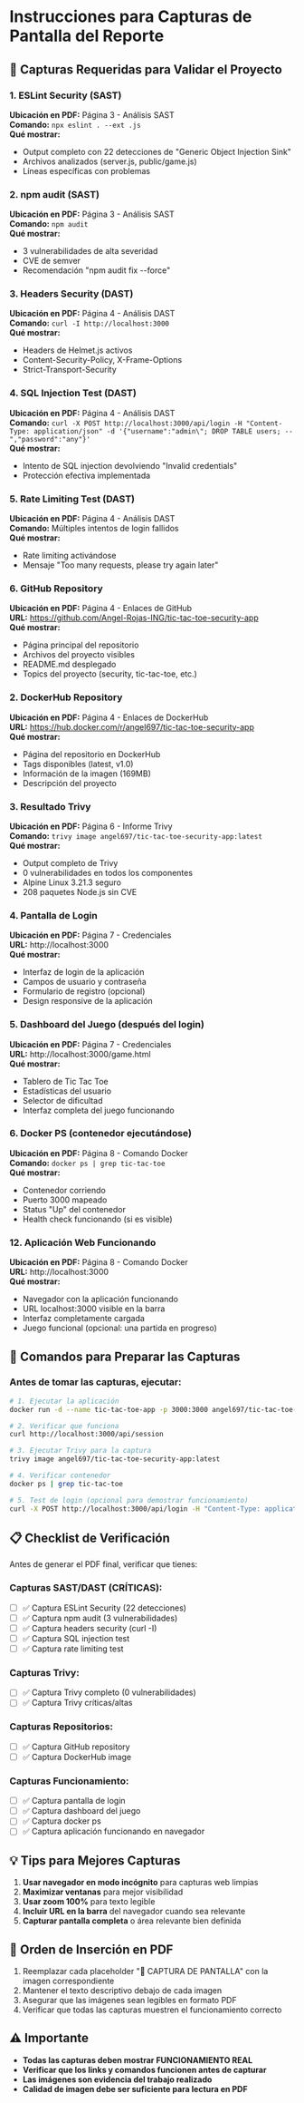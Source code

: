 # Instrucciones para Capturas de Pantalla del Reporte

## 📸 Capturas Requeridas para Validar el Proyecto

### 1. ESLint Security (SAST)
**Ubicación en PDF:** Página 3 - Análisis SAST  
**Comando:** `npx eslint . --ext .js`  
**Qué mostrar:**
- Output completo con 22 detecciones de "Generic Object Injection Sink"
- Archivos analizados (server.js, public/game.js)
- Líneas específicas con problemas

### 2. npm audit (SAST)
**Ubicación en PDF:** Página 3 - Análisis SAST  
**Comando:** `npm audit`  
**Qué mostrar:**
- 3 vulnerabilidades de alta severidad
- CVE de semver
- Recomendación "npm audit fix --force"

### 3. Headers Security (DAST)
**Ubicación en PDF:** Página 4 - Análisis DAST  
**Comando:** `curl -I http://localhost:3000`  
**Qué mostrar:**
- Headers de Helmet.js activos
- Content-Security-Policy, X-Frame-Options
- Strict-Transport-Security

### 4. SQL Injection Test (DAST)
**Ubicación en PDF:** Página 4 - Análisis DAST  
**Comando:** `curl -X POST http://localhost:3000/api/login -H "Content-Type: application/json" -d '{"username":"admin\"; DROP TABLE users; --","password":"any"}'`  
**Qué mostrar:**
- Intento de SQL injection devolviendo "Invalid credentials"
- Protección efectiva implementada

### 5. Rate Limiting Test (DAST)
**Ubicación en PDF:** Página 4 - Análisis DAST  
**Comando:** Múltiples intentos de login fallidos  
**Qué mostrar:**
- Rate limiting activándose
- Mensaje "Too many requests, please try again later"

### 6. GitHub Repository
**Ubicación en PDF:** Página 4 - Enlaces de GitHub  
**URL:** https://github.com/Angel-Rojas-ING/tic-tac-toe-security-app  
**Qué mostrar:**
- Página principal del repositorio
- Archivos del proyecto visibles
- README.md desplegado
- Topics del proyecto (security, tic-tac-toe, etc.)

### 2. DockerHub Repository  
**Ubicación en PDF:** Página 4 - Enlaces de DockerHub  
**URL:** https://hub.docker.com/r/angel697/tic-tac-toe-security-app  
**Qué mostrar:**
- Página del repositorio en DockerHub
- Tags disponibles (latest, v1.0)
- Información de la imagen (169MB)
- Descripción del proyecto

### 3. Resultado Trivy
**Ubicación en PDF:** Página 6 - Informe Trivy  
**Comando:** `trivy image angel697/tic-tac-toe-security-app:latest`  
**Qué mostrar:**
- Output completo de Trivy
- 0 vulnerabilidades en todos los componentes
- Alpine Linux 3.21.3 seguro
- 208 paquetes Node.js sin CVE

### 4. Pantalla de Login
**Ubicación en PDF:** Página 7 - Credenciales  
**URL:** http://localhost:3000  
**Qué mostrar:**
- Interfaz de login de la aplicación
- Campos de usuario y contraseña
- Formulario de registro (opcional)
- Design responsive de la aplicación

### 5. Dashboard del Juego (después del login)
**Ubicación en PDF:** Página 7 - Credenciales  
**URL:** http://localhost:3000/game.html  
**Qué mostrar:**
- Tablero de Tic Tac Toe
- Estadísticas del usuario
- Selector de dificultad
- Interfaz completa del juego funcionando

### 6. Docker PS (contenedor ejecutándose)
**Ubicación en PDF:** Página 8 - Comando Docker  
**Comando:** `docker ps | grep tic-tac-toe`  
**Qué mostrar:**
- Contenedor corriendo
- Puerto 3000 mapeado
- Status "Up" del contenedor
- Health check funcionando (si es visible)

### 12. Aplicación Web Funcionando
**Ubicación en PDF:** Página 8 - Comando Docker  
**URL:** http://localhost:3000  
**Qué mostrar:**
- Navegador con la aplicación funcionando
- URL localhost:3000 visible en la barra
- Interfaz completamente cargada
- Juego funcional (opcional: una partida en progreso)

## 🔧 Comandos para Preparar las Capturas

### Antes de tomar las capturas, ejecutar:

```bash
# 1. Ejecutar la aplicación
docker run -d --name tic-tac-toe-app -p 3000:3000 angel697/tic-tac-toe-security-app:latest

# 2. Verificar que funciona
curl http://localhost:3000/api/session

# 3. Ejecutar Trivy para la captura
trivy image angel697/tic-tac-toe-security-app:latest

# 4. Verificar contenedor
docker ps | grep tic-tac-toe

# 5. Test de login (opcional para demostrar funcionamiento)
curl -X POST http://localhost:3000/api/login -H "Content-Type: application/json" -d '{"username":"admin","password":"admin"}'
```

## 📋 Checklist de Verificación

Antes de generar el PDF final, verificar que tienes:

### Capturas SAST/DAST (CRÍTICAS):
- [ ] ✅ Captura ESLint Security (22 detecciones)
- [ ] ✅ Captura npm audit (3 vulnerabilidades) 
- [ ] ✅ Captura headers security (curl -I)
- [ ] ✅ Captura SQL injection test
- [ ] ✅ Captura rate limiting test

### Capturas Trivy:
- [ ] ✅ Captura Trivy completo (0 vulnerabilidades)
- [ ] ✅ Captura Trivy críticas/altas

### Capturas Repositorios:
- [ ] ✅ Captura GitHub repository
- [ ] ✅ Captura DockerHub image

### Capturas Funcionamiento:
- [ ] ✅ Captura pantalla de login
- [ ] ✅ Captura dashboard del juego
- [ ] ✅ Captura docker ps
- [ ] ✅ Captura aplicación funcionando en navegador

## 💡 Tips para Mejores Capturas

1. **Usar navegador en modo incógnito** para capturas web limpias
2. **Maximizar ventanas** para mejor visibilidad
3. **Usar zoom 100%** para texto legible
4. **Incluir URL en la barra** del navegador cuando sea relevante
5. **Capturar pantalla completa** o área relevante bien definida

## 🎯 Orden de Inserción en PDF

1. Reemplazar cada placeholder "📸 CAPTURA DE PANTALLA" con la imagen correspondiente
2. Mantener el texto descriptivo debajo de cada imagen
3. Asegurar que las imágenes sean legibles en formato PDF
4. Verificar que todas las capturas muestren el funcionamiento correcto

## ⚠️ Importante

- **Todas las capturas deben mostrar FUNCIONAMIENTO REAL**
- **Verificar que los links y comandos funcionen antes de capturar**
- **Las imágenes son evidencia del trabajo realizado**
- **Calidad de imagen debe ser suficiente para lectura en PDF**